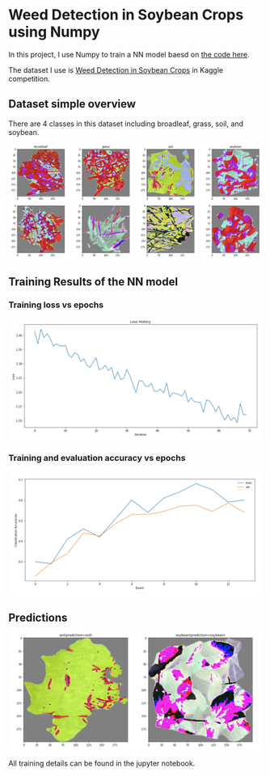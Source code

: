 # Weed Detection in Soybean Crops using Numpy

In this project, I use Numpy to train a NN model baesd on [the code here](https://www.kaggle.com/datduyn/2-layer-net-on-weeds-discriminant/).

The dataset I use is [Weed Detection in Soybean Crops](https://www.kaggle.com/fpeccia/weed-detection-in-soybean-crops) in Kaggle competition.


## Dataset simple overview

There are 4 classes in this dataset including broadleaf, grass, soil, and soybean.

![](./images/01_datasets_overview.png)

## Training Results of the NN model

### Training loss vs epochs

![](./images/02_training_loss.png)

### Training and evaluation accuracy vs epochs

![](./images/03_train_and_eval_accuracy.png)


## Predictions
![](./images/04_predictions.png)

All training details can be found in the jupyter notebook.
